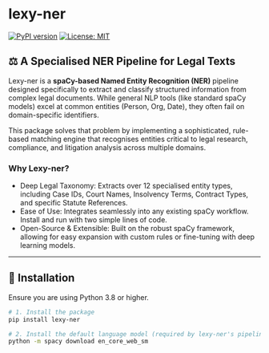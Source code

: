 # lexy-ner

[![PyPI version](https://img.shields.io/pypi/v/lexy-ner?color=blue)](https://pypi.org/project/lexy-ner/)
[![License: MIT](https://img.shields.io/badge/License-MIT-yellow.svg)](https://opensource.org/licenses/MIT)

## ⚖️ A Specialised NER Pipeline for Legal Texts

Lexy-ner is a **spaCy-based Named Entity Recognition (NER)** pipeline designed specifically to extract and classify structured information from complex legal documents. While general NLP tools (like standard spaCy models) excel at common entities (Person, Org, Date), they often fail on domain-specific identifiers.

This package solves that problem by implementing a sophisticated, rule-based matching engine that recognises entities critical to legal research, compliance, and litigation analysis across multiple domains.

### Why Lexy-ner?

* Deep Legal Taxonomy: Extracts over 12 specialised entity types, including Case IDs, Court Names, Insolvency Terms, Contract Types, and specific Statute References.
* Ease of Use: Integrates seamlessly into any existing spaCy workflow. Install and run with two simple lines of code.
* Open-Source & Extensible: Built on the robust spaCy framework, allowing for easy expansion with custom rules or fine-tuning with deep learning models.

---

## 🚀 Installation

Ensure you are using Python 3.8 or higher.

```bash
# 1. Install the package
pip install lexy-ner

# 2. Install the default language model (required by lexy-ner's pipeline)
python -m spacy download en_core_web_sm